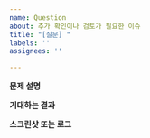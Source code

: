```yaml
---
name: Question
about: 추가 확인이나 검토가 필요한 이슈
title: "[질문] "
labels: ''
assignees: ''

---
```


**문제 설명**
<!-- 문제 또는 질문에 대한 명확한 설명을 제공해주세요. -->

**기대하는 결과**
<!-- 어떤 결과를 기대하는지 설명해주세요. -->

**스크린샷 또는 로그**
<!-- 도움이 되는 스크린샷 또는 로그를 제공해주세요. -->
